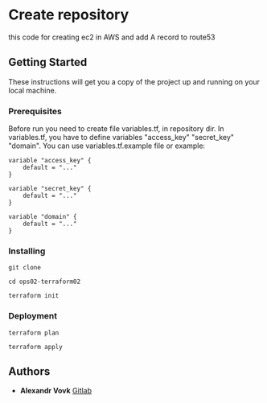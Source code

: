 # Create repository 


this code for creating ec2 in AWS and add A record to route53


## Getting Started

These instructions will get you a copy of the project up and running on your local machine.

### Prerequisites

Before run you need to create file variables.tf, in repository dir.
In variables.tf, you have to define variables "access_key" "secret_key" "domain".
You can use variables.tf.example file or example:

```
variable "access_key" {
    default = "..."
}

variable "secret_key" {
    default = "..."
}

variable "domain" {
    default = "..."
}
``` 


### Installing 

```
git clone 

cd ops02-terraform02

terraform init

```

### Deployment

```
terraform plan

terraform apply
```

## Authors

* **Alexandr Vovk** [Gitlab](https://gitlab.rebrainme.com/mail.alexandr.vovk.v)
